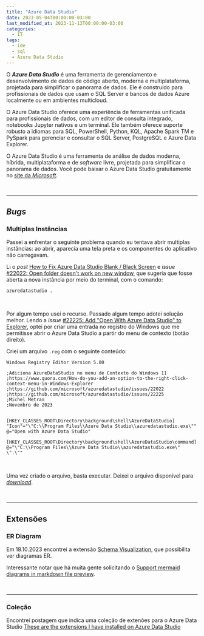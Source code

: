 ```yaml
---
title: "Azure Data Studio"
date: 2023-05-04T00:00:00-03:00
last_modified_at: 2023-11-13T00:00:00-03:00
categories:
  - IT
tags:
  - ide
  - sql
  - Azure Data Studio
---
```


O **_Azure Data Studio_** é uma ferramenta de gerenciamento e desenvolvimento de dados de código aberto, moderna e multiplataforma, projetada para simplificar o panorama de dados. Ele é construído para profissionais de dados que usam o SQL Server e bancos de dados Azure localmente ou em ambientes multicloud.

O Azure Data Studio oferece uma experiência de ferramentas unificada para profissionais de dados, com um editor de consulta integrado, notebooks Jupyter nativos e um terminal. Ele também oferece suporte robusto a idiomas para SQL, PowerShell, Python, KQL, Apache Spark TM e PySpark para gerenciar e consultar o SQL Server, PostgreSQL e Azure Data Explorer.

O Azure Data Studio é uma ferramenta de análise de dados moderna, híbrida, multiplataforma e de _software_ livre, projetada para simplificar o panorama de dados. Você pode baixar o Azure Data Studio gratuitamente no [site da _Microsoft_](https://learn.microsoft.com/pt-br/azure-data-studio/).

<br>

---

## _Bugs_

### Multiplas Instâncias

Passei a enfrentar o seguinte problema quando eu tentava abrir multiplas instâncias: ao abrir, aparecia uma tela preta e os componentes do aplicativo não carregavam.

Li o _post_ [How to Fix Azure Data Studio Blank / Black Screen](https://metadataconsulting.blogspot.com/2019/03/How-to-Fix-Azure-Data-Studio-Blank-Black-Screen.html) e _issue_ [#22022: Open folder doesn't work on new window](https://github.com/microsoft/azuredatastudio/issues/22022), que sugeria que fosse aberta a nova instância por meio do terminal, com o comando:

```shell
azuredatastudio .
```

<br>

Por algum tempo usei o recurso. Passado algum tempo adotei solução melhor. Lendo a _issue_ [#22225: Add "Open With Azure Data Studio" to Explorer](https://github.com/microsoft/azuredatastudio/issues/22225), optei por criar uma entrada no registro do Windows que me permitisse abrir o Azure Data Studio a partir do menu de contexto (botão direito).

Criei um arquivo `.reg` com o seguinte conteúdo:

```
Windows Registry Editor Version 5.00

;Adiciona AzureDataStudio no menu de Contexto do Windows 11
;https://www.quora.com/How-do-you-add-an-option-to-the-right-click-context-menu-in-Windows-Explorer
;https://github.com/microsoft/azuredatastudio/issues/22022
;https://github.com/microsoft/azuredatastudio/issues/22225
;Michel Metran
;Novembro de 2023


[HKEY_CLASSES_ROOT\Directory\background\shell\AzureDataStudio]
"Icon"="\"C:\\Program Files\\Azure Data Studio\\azuredatastudio.exe\""
@="Open with Azure Data Studio"

[HKEY_CLASSES_ROOT\Directory\background\shell\AzureDataStudio\command]
@="\"C:\\Program Files\\Azure Data Studio\\azuredatastudio.exe\" \".\""
```

<br>

Uma vez criado o arquivo, basta executar. Deixei o arquivo disponível para [_download_](/assets/attachments/azure_data_studio/Add%20Azure%20Right%20Click.reg).

<br>

---

## Extensões

### ER Diagram

Em 18.10.2023 encontrei a extensão [Schema Visualization](https://github.com/R0tenur/visualization), que possibilita ver diagramas ER.

Interessante notar que há muita gente solicitando o [Support mermaid diagrams in markdown file preview](https://developercommunity.visualstudio.com/t/support-mermaid-diagrams-in-markdown-file-preview/817244).

<br>

---

### Coleção

Encontrei postagem que indica uma coleção de extenões para o Azure Data Studio [These are the extensions I have installed on Azure Data Studio](https://bornsql.ca/blog/these-are-the-extensions-i-have-installed-on-azure-data-studio/)
